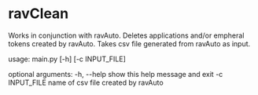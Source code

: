 # ravClean
Works in conjunction with ravAuto. 
Deletes applications and/or empheral tokens created by ravAuto.
Takes csv file generated from ravAuto as input.

usage: main.py [-h] [-c INPUT_FILE]

optional arguments:
  -h, --help     show this help message and exit
  -c INPUT_FILE  name of csv file created by ravAuto
